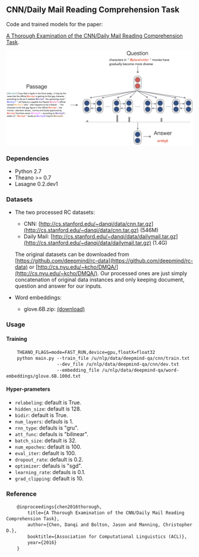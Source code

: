 ## CNN/Daily Mail Reading Comprehension Task

Code and trained models for the paper:

[A Thorough Examination of the CNN/Daily Mail Reading Comprehension Task](https://arxiv.org/pdf/1606.02858v2.pdf).

<img src="img/fig_model.jpg" width="600">

### Dependencies
* Python 2.7
* Theano >= 0.7
* Lasagne 0.2.dev1

### Datasets
* The two processed RC datasets:
    * CNN: [http://cs.stanford.edu/~danqi/data/cnn.tar.gz](http://cs.stanford.edu/~danqi/data/cnn.tar.gz) (546M)
    * Daily Mail: [http://cs.stanford.edu/~danqi/data/dailymail.tar.gz](http://cs.stanford.edu/~danqi/data/dailymail.tar.gz) (1.4G)

    The original datasets can be downloaded from [https://github.com/deepmind/rc-data](https://github.com/deepmind/rc-data) or [http://cs.nyu.edu/~kcho/DMQA/](http://cs.nyu.edu/~kcho/DMQA/).
    Our processed ones are just simply concatenation of original data instances and only keeping document, question and answer for our inputs.

* Word embeddings:
    * glove.6B.zip: [(download)](http://nlp.stanford.edu/data/glove.6B.zip)

### Usage

#### Training
```
    THEANO_FLAGS=mode=FAST_RUN,device=gpu,floatX=float32
    python main.py --train_file /u/nlp/data/deepmind-qa/cnn/train.txt
                   --dev_file /u/nlp/data/deepmind-qa/cnn/dev.txt
                   --embedding_file /u/nlp/data/deepmind-qa/word-embeddings/glove.6B.100d.txt
```


#### Hyper-prameters
* `relabeling`: default is True.
* `hidden_size`: default is 128.
* `bidir`: default is True.
* `num_layers`: defauls is 1.
* `rnn_type`: defauls is "gru".
* `att_func`: defauls is "bilinear".
* `batch_size`: default is 32.
* `num_epoches`: default is 100.
* `eval_iter`: default is 100.
* `dropout_rate`: default is 0.2.
* `optimizer`: defauls is "sgd".
* `learning_rate`: defauls is 0.1.
* `grad_clipping`: default is 10.


### Reference
```
    @inproceedings{chen2016thorough,
        title={A Thorough Examination of the CNN/Daily Mail Reading Comprehension Task},
        author={Chen, Danqi and Bolton, Jason and Manning, Christopher D.},
        booktitle={Association for Computational Linguistics (ACL)},
        year={2016}
    }
```
